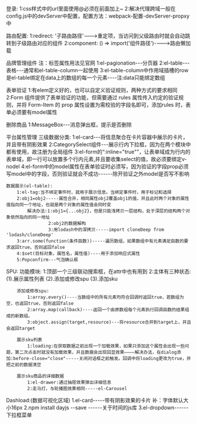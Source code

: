 登录:
    1:css样式中的url里面使用@必须在前面加上~
    2:解决代理跨域一般在config.js中的devServer中配置，配置方法：webpack-配置-devServer-propxy中

路由配置:
    1:redirect: '子路由路径'--->重定项，当访问到父级路由时就会自动跳转到子级路由对应的组件
    2:component: () => import('组件路径')---->路由懒加载

品牌管理组件
    注：标签属性用法见官网
    <!-- 注：分页器中的一些事件会自动传入参数----》详情见官网 -->
    1:el-pagionation---分页器
    2:el-table---表格---通常和el-table-column一起使用
    3:el-table-column中作用域插槽的row是el-table绑定在data上的数组的每一个元素----注:data只能绑定数组
    
表单验证
    1:有elem定义好的，也可以自定义验证规则，两种方式的要求相同
    2:Form 组件提供了表单验证的功能，但需要通过 rules 属性传入约定的验证规则，并将 Form-Item 的 prop 属性设置为需校验的字段名即可，添加rules  时，表单必须要有model属性

删除商品
    1:MessageBox---消息弹出框，提示是否删除

平台属性管理
    三级数据分类:
        1:el-card---将信息聚合在卡片容器中展示的卡片，并且带有阴影效果
        2:CategorySelect组件---展示行内下拉框，因为在两个模块中都有使用，故注册为全局组件
        3:el-form的“:inline="true"”，让表单域成为行内的表单域，即一行可以放置多个行内元素,并且要收集select的值，故必须要绑定v-nodel
        4:el-form中的model属性在表单验证时必须写，因为验证的字段prop必须写model中的字段，否则验证就会不成功------除开验证之外model是否写不影响

    数据展示(el-table):
        1:el-tag:当不绑定事件时，就用于展示信息。当绑定事件时，用于标记和选择
        2:obj1=obj2-----属性合并，相同属性obj2覆盖obj1的值，并且此时两个对象的属性值指向同一个地址，也就是两个对象的属性值会同时变
            解决办法:1:obj1={...obj2}，但是只能浅拷贝一层结构，处于深层的结构两个对象依然指向的同一地址
                    2:obj2的数据解构
                    3:用lodash中的深拷贝-----import cloneDeep from 'lodash/cloneDeep'
        3:arr.some(function(条件函数))-----遍历数组，如果数组中有元素满足函数的要求返回true，否则返回false
        4:$set(目标对象，属性名，属性值)----用于添加响应式属性
        5:Popconfirm---气泡确认框

SPU:
    功能模块:
        1:顶部一个三级联动搜索框，在attr中也有用到
        2:主体有三种状态:
            (1).展示属性列表
            (2).添加或修改spu
            (3).添加sku
        
        添加或修改spu:
            1:array.every()----当数组中的所有元素均符合回调时返回true，若数组为空，也返回true，否则返回false
            2:array.map(callback)----返回一个由原数组每个元素执行回调函数的结果组成的新数组。
            3:object.assign(target,resource)---将resource合并到target上，并且会返回target

        展示sku列表
            1:loading:在获取数据之前出现一个加载效果，如果只添加这个属性会出现一些问题，第二次点击时就没有加载效果，并且数据会出现回显效果————解决办法，在dialog添加:before-close="close"-----关闭对话框之前触发。回调中将loading更改为true，并把之前的数据清空

        展示sku商品的详细数据
            1:el-drawer:通过抽屉效果弹出详细信息    
            2:走马灯，与轮播图效果相同-----el-Carousel

Dashload:(数据可视化区域)
    1.el-card-----带有阴影效果的卡片
    补：字体默认大小16px
    2.npm install dayjs --save ------关于时间的js库
    3.el-dropdown------下拉框菜单